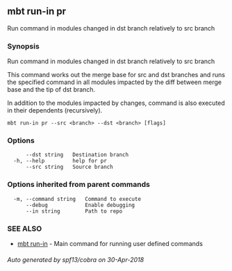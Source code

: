 ## mbt run-in pr

Run command in modules changed in dst branch relatively to src branch

### Synopsis


Run command in modules changed in dst branch relatively to src branch

This command works out the merge base for src and dst branches and
runs the specified command in all modules impacted by the diff between merge base and
the tip of dst branch.

In addition to the modules impacted by changes, command is also
executed in their dependents (recursively).
	

```
mbt run-in pr --src <branch> --dst <branch> [flags]
```

### Options

```
      --dst string   Destination branch
  -h, --help         help for pr
      --src string   Source branch
```

### Options inherited from parent commands

```
  -m, --command string   Command to execute
      --debug            Enable debugging
      --in string        Path to repo
```

### SEE ALSO
* [mbt run-in](mbt_run-in.md)	 - Main command for running user defined commands

###### Auto generated by spf13/cobra on 30-Apr-2018
